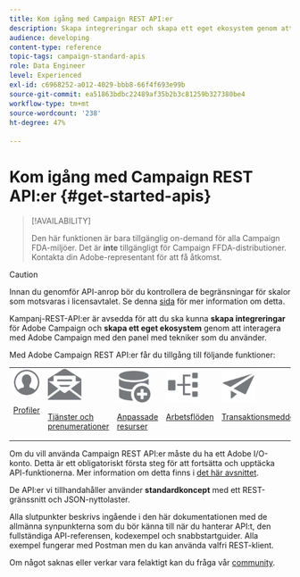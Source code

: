 ```yaml
---
title: Kom igång med Campaign REST API:er
description: Skapa integreringar och skapa ett eget ekosystem genom att interagera Campaign med en panel med tekniker.
audience: developing
content-type: reference
topic-tags: campaign-standard-apis
role: Data Engineer
level: Experienced
exl-id: c6968252-a012-4029-bbb8-66f4f693e99b
source-git-commit: ea51863bdbc22489af35b2b3c81259b327380be4
workflow-type: tm+mt
source-wordcount: '238'
ht-degree: 47%

---
```


# Kom igång med Campaign REST API:er {#get-started-apis}

>[!AVAILABILITY]
>
>Den här funktionen är bara tillgänglig on-demand för alla Campaign FDA-miljöer. Det är **inte** tillgängligt för Campaign FFDA-distributioner. Kontakta din Adobe-representant för att få åtkomst.

>[!CAUTION]
>
>Innan du genomför API-anrop bör du kontrollera de begränsningar för skalor som motsvaras i licensavtalet. Se denna [sida](https://helpx.adobe.com/se/legal/product-descriptions/campaign-standard.html#ITInfrastructureResourcesbyActiveProfilesTiers) för mer information om detta.

Kampanj-REST-API:er är avsedda för att du ska kunna **skapa integreringar** för Adobe Campaign och **skapa ett eget ekosystem** genom att interagera med Adobe Campaign med den panel med tekniker som du använder.

Med Adobe Campaign REST API:er får du tillgång till följande funktioner:

<table><tr>
 <td valign="top"><a href="retrieving-profiles.md"><img width="60px" alt="villkor" src="assets/icon_profile.svg"/></a><p><a href="retrieving-profiles.md">Profiler</a></p></td>
<td valign="top"><a href="creating-a-service.md"><img width="60px" alt="villkor" src="assets/icon_services.svg"/></a><p><a href="creating-a-service.md">Tjänster och prenumerationer</a></p></td>
<td valign="top"><a href="interacting-with-custom-resources.md"><img width="60px" alt="villkor" src="assets/icon_customresources.svg"/></a><p><a href="interacting-with-custom-resources.md">Anpassade resurser</a></p></td>
<td valign="top"><a href="controlling-a-workflow.md"><img width="60px" alt="villkor" src="assets/icon_workflows.svg"/></a><p><a href="controlling-a-workflow.md">Arbetsflöden</a></p></td>
<td valign="top"><a href="managing-transactional-messages.md"><img width="60px" alt="villkor" src="assets/icon_transactionalmessage.svg"/></a><p><a href="managing-transactional-messages.md">Transaktionsmeddelanden</a></p></td>
</tr></table>

Om du vill använda Campaign REST API:er måste du ha ett Adobe I/O-konto. Detta är ett obligatoriskt första steg för att fortsätta och upptäcka API-funktionerna.
Mer information om detta finns i [det här avsnittet](setting-up-api-access.md).

De API:er vi tillhandahåller använder **standardkoncept** med ett REST-gränssnitt och JSON-nyttolaster.

Alla slutpunkter beskrivs ingående i den här dokumentationen med de allmänna synpunkterna som du bör känna till när du hanterar API:t, den fullständiga API-referensen, kodexempel och snabbstartguider. Alla exempel fungerar med Postman men du kan använda valfri REST-klient.

Om något saknas eller verkar vara felaktigt kan du fråga vår [community](https://experienceleaguecommunities.adobe.com/t5/adobe-campaign-standard/ct-p/adobe-campaign-standard-community).
